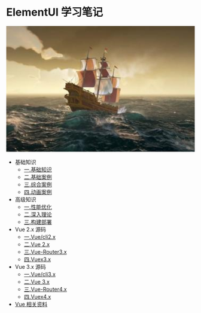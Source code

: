 # ElementUI 学习笔记

![一.基础知识](./src/.vuepress/public/home.png)

- 基础知识
  - [一.基础知识](/web-three/base/engine/1.index.html)
  - [二.基础案例](/web-three/base/project/1.index.html)
  - [三.综合案例](/web-three/base/vue2.x/1.index.html)
  - [四.动画案例](/web-three/base/vue3.x/1.index.html)
- 高级知识
  - [一.性能优化](/web-three/senior/component/1.index.html)
  - [二.深入理论](/web-three/senior/typescript/1.index.html)
  - [三.构建部署](/web-three/senior/deploy/1.index.html)
- Vue 2.x 源码
  - [一.Vue/cli2.x](/web-three/source/vue-cli2.x/1.index.html)
  - [二.Vue 2.x](/web-three/source/vue2.x/1.index.html)
  - [三.Vue-Router3.x](/web-three/source/vue-router3.x/1.index.html)
  - [四.Vuex3.x](/web-three/source/vuex3.x/1.index.html)
- Vue 3.x 源码
  - [一.Vue/cli3.x](/web-three/source/vue-cli3.x/1.index.html)
  - [二.Vue 3.x](/web-three/source/vue3.x/1.index.html)
  - [三.Vue-Router4.x](/web-three/source/vue-router4.x/1.index.html)
  - [四.Vuex4.x](/web-three/source/vuex4.x/1.index.html)
- [Vue 相关资料](/web-three/source/vuex4.x/1.index.html)
